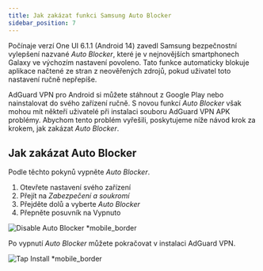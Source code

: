 ```yaml
---
title: Jak zakázat funkci Samsung Auto Blocker
sidebar_position: 7
---
```


Počínaje verzí One UI 6.1.1 (Android 14) zavedl Samsung bezpečnostní vylepšení nazvané _Auto Blocker_, které je v nejnovějších smartphonech Galaxy ve výchozím nastavení povoleno. Tato funkce automaticky blokuje aplikace načtené ze stran z neověřených zdrojů, pokud uživatel toto nastavení ručně nepřepíše.

AdGuard VPN pro Android si můžete stáhnout z Google Play nebo nainstalovat do svého zařízení ručně. S novou funkcí _Auto Blocker_ však mohou mít někteří uživatelé při instalaci souboru AdGuard VPN APK problémy. Abychom tento problém vyřešili, poskytujeme níže návod krok za krokem, jak zakázat _Auto Blocker_.

## Jak zakázat Auto Blocker

Podle těchto pokynů vypněte _Auto Blocker_.

1. Otevřete nastavení svého zařízení
2. Přejít na _Zabezpečení a soukromí_
3. Přejděte dolů a vyberte _Auto Blocker_
4. Přepněte posuvník na Vypnuto

![Disable Auto Blocker \*mobile_border](https://cdn.adtidy.org/content/kb/ad_blocker/android/solving_problems/auto-blocker/auto_blocker_en.png)

Po vypnutí _Auto Blocker_ můžete pokračovat v instalaci AdGuard VPN.

![Tap Install \*mobile_border](https://cdn.adtidy.org/content/kb/vpn/android/install_en.png)
